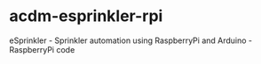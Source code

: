 # acdm-esprinkler-rpi
eSprinkler - Sprinkler automation using RaspberryPi and Arduino - RaspberryPi code
